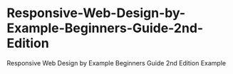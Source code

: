 # Responsive-Web-Design-by-Example-Beginners-Guide-2nd-Edition
Responsive Web Design by Example Beginners Guide 2nd Edition Example
